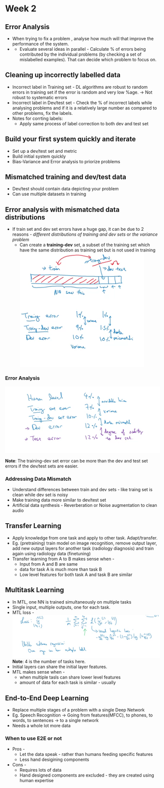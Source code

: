# Week 2
## Error Analysis
* When trying to fix a problem , analyse how much will that improve the performance of the system.
* * Evaluate several ideas in parallel - Calculate % of errors being contributed by the individual problems (by checking a set of mislabelled examples). That can decide which problem to focus on.

## Cleaning up incorrectly labelled data
* Incorrect label in Training set - DL algorithms are robust to random errors in training set if the error is random and very low %age. -> Not robust to systematic errors
* Incorrect label in Dev/test set - Check the % of incorrect labels while analysing problems and if it is a relatively large number as compared to other problems, fix the labels.
* Notes for corrting labels:
  * Apply same process of label correction to both dev and test set

## Build your first system quickly and iterate
* Set up a dev/test set and metric
* Build initial system quickly
* Bias-Variance and Error analysis to priorize problems

## Mismatched training and dev/test data
* Dev/test should contain data depicting your problem
* Can use multiple datasets in training

## Error analysis with mismatched data distributions
* If train set and dev set errors have a huge gap, it can be due to 2 reasons - *different distributions of training and dev sets* or *the variance problem*
  * Can create a **training-dev** set, a subset of the training set which have the same distribution as training set but is not used in training
  ![Error analysis - Data mismatch](imgs/error-analysis-mismatch-data.png)

### Error Analysis
![Error analysis - Data mismatch](imgs/error-analysis-mismatch-data-2.png)

**Note**: The training-dev set error can be more than the dev and test set errors if the dev/test sets are easier.

### Addressing Data Mismatch
* Understand differences between train and dev sets - like traing set is clean while dev set is noisy
* Make training data more similar to dev/test set
* Artificial data synthesis - Reverberation or Noise augmentation to clean audio

## Transfer Learning
* Apply knowledge from one task and apply to other task. Adapt/transfer.
* Eg. (pretraining) train model on image recognition, remove output layer, add new output layers for another task (radiology diagnosis) and train again using radiology data (finetuning)
* Transfer learning from A to B makes sense when -
  * Input from A and B are same
  * data for task A is much more than task B
  * Low level features for both task A and task B are similar

## Multitask Learning
* In MTL, one NN is trained simultaneously on multiple tasks
*  Single input, multiple outputs, one for each task.
* MTL loss - 
  ![MTL](imgs/mtl.png)
  **Note**: 4 is the number of tasks here.
* Initial layers can share the initial layer features.
* MTL makes sense when -
  * when multiple tasls can share lower level features
  * amount of data for each task is similar - usually

## End-to-End Deep Learning
* Replace multiple stages of a problem with a single Deep Network
* Eg. Speech Recognition -> Going from features(MFCC), to phones, to words, to sentences -> to a single network
* Needs a whole lot more data

### When to use E2E or not
* Pros -
  * Let the data speak - rather than humans feeding specific features
  * Less hand desigining components
* Cons - 
  * Requires lots of data
  * Hand designed components are excluded - they are created using human expertise



